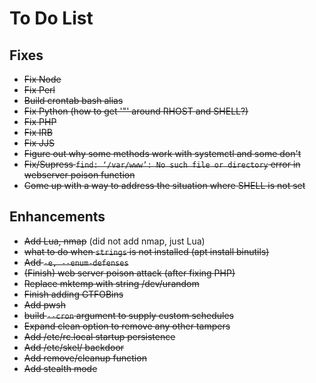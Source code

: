 # To Do List

## Fixes

- ~~Fix Node~~
- ~~Fix Perl~~
- ~~Build crontab bash alias~~
- ~~Fix Python (how to get '"' around RHOST and SHELL?)~~
- ~~Fix PHP~~
- ~~Fix IRB~~
- ~~Fix JJS~~
- ~~Figure out why some methods work with systemctl and some don't~~
- ~~Fix/Supress `find: ‘/var/www’: No such file or directory` error in webserver poison function~~
- ~~Come up with a way to address the situation where SHELL is not set~~

## Enhancements

- ~~Add Lua, nmap~~ (did not add nmap, just Lua)
- ~~what to do when `strings` is not installed (apt install binutils)~~
- ~~Add `-e, --enum-defenses`~~
- ~~(Finish) web server poison attack (after fixing PHP)~~
- ~~Replace mktemp with string /dev/urandom~~
- ~~Finish adding GTFOBins~~
- ~~Add pwsh~~
- ~~build `--cron` argument to supply custom schedules~~
- ~~Expand clean option to remove any other tampers~~
- ~~Add /etc/rc.local startup persistence~~
- ~~Add /etc/skel/ backdoor~~
- ~~Add remove/cleanup function~~
- ~~Add stealth mode~~
